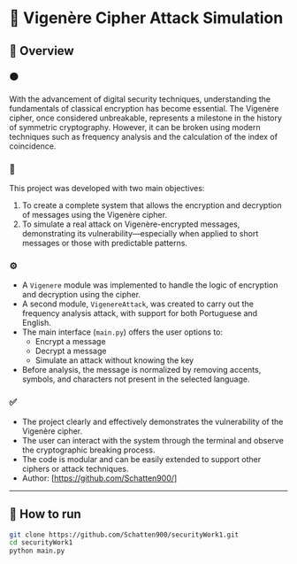 # 🔐 Vigenère Cipher Attack Simulation

## 🌟 Overview

### 🟠 
With the advancement of digital security techniques, understanding the fundamentals of classical encryption has become essential. The Vigenère cipher, once considered unbreakable, represents a milestone in the history of symmetric cryptography. However, it can be broken using modern techniques such as frequency analysis and the calculation of the index of coincidence.

### 🧩 
This project was developed with two main objectives:
1. To create a complete system that allows the encryption and decryption of messages using the Vigenère cipher.
2. To simulate a real attack on Vigenère-encrypted messages, demonstrating its vulnerability—especially when applied to short messages or those with predictable patterns.

### ⚙️ 
- A `Vigenere` module was implemented to handle the logic of encryption and decryption using the cipher.
- A second module, `VigenereAttack`, was created to carry out the frequency analysis attack, with support for both Portuguese and English.
- The main interface (`main.py`) offers the user options to:
  - Encrypt a message
  - Decrypt a message
  - Simulate an attack without knowing the key
- Before analysis, the message is normalized by removing accents, symbols, and characters not present in the selected language.

### ✅ 
- The project clearly and effectively demonstrates the vulnerability of the Vigenère cipher.
- The user can interact with the system through the terminal and observe the cryptographic breaking process.
- The code is modular and can be easily extended to support other ciphers or attack techniques.
- Author: [https://github.com/Schatten900/]

---

## 🚀 How to run

```bash
git clone https://github.com/Schatten900/securityWork1.git
cd securityWork1
python main.py

